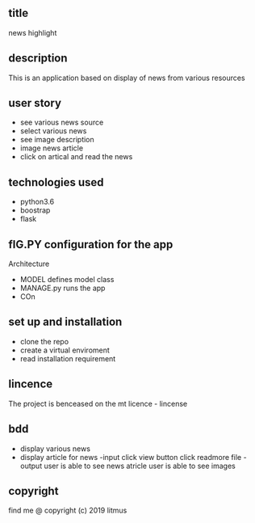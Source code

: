 ## title

news highlight

## description

This is an application  based on display of news from various resources


## user story

- see various news source
- select various news
- see image description
- image news article 
- click on artical and read the news

## technologies used
- python3.6
- boostrap
- flask

## fIG.PY configuration for the app 
 
 Architecture
 - MODEL defines model class
 - MANAGE.py runs the app
 - COn
 ## set up and installation
- clone the repo
- create a virtual enviroment
- read installation requirement

## lincence 
The project is benceased on the mt licence - lincense
  
## bdd

 - display various news
- display article for news
-input 
click view button
click readmore file
-output
user is able to see news atricle
user is able to see images              

## copyright
find me @ copyright (c) 2019 litmus
